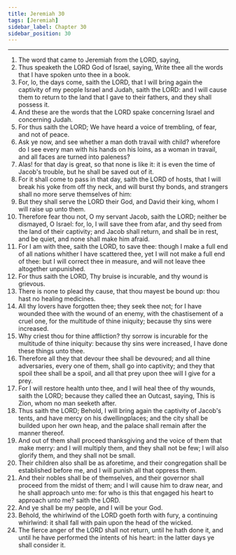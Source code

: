 ```yaml
---
title: Jeremiah 30
tags: [Jeremiah]
sidebar_label: Chapter 30
sidebar_position: 30
---
```


---
1. The word that came to Jeremiah from the LORD, saying,
2. Thus speaketh the LORD God of Israel, saying, Write thee all the words that I have spoken unto thee in a book.
3. For, lo, the days come, saith the LORD, that I will bring again the captivity of my people Israel and Judah, saith the LORD: and I will cause them to return to the land that I gave to their fathers, and they shall possess it.
4. And these are the words that the LORD spake concerning Israel and concerning Judah.
5. For thus saith the LORD; We have heard a voice of trembling, of fear, and not of peace.
6. Ask ye now, and see whether a man doth travail with child? wherefore do I see every man with his hands on his loins, as a woman in travail, and all faces are turned into paleness?
7. Alas! for that day is great, so that none is like it: it is even the time of Jacob's trouble, but he shall be saved out of it.
8. For it shall come to pass in that day, saith the LORD of hosts, that I will break his yoke from off thy neck, and will burst thy bonds, and strangers shall no more serve themselves of him:
9. But they shall serve the LORD their God, and David their king, whom I will raise up unto them.
10. Therefore fear thou not, O my servant Jacob, saith the LORD; neither be dismayed, O Israel: for, lo, I will save thee from afar, and thy seed from the land of their captivity; and Jacob shall return, and shall be in rest, and be quiet, and none shall make him afraid.
11. For I am with thee, saith the LORD, to save thee: though I make a full end of all nations whither I have scattered thee, yet I will not make a full end of thee: but I will correct thee in measure, and will not leave thee altogether unpunished.
12. For thus saith the LORD, Thy bruise is incurable, and thy wound is grievous.
13. There is none to plead thy cause, that thou mayest be bound up: thou hast no healing medicines.
14. All thy lovers have forgotten thee; they seek thee not; for I have wounded thee with the wound of an enemy, with the chastisement of a cruel one, for the multitude of thine iniquity; because thy sins were increased.
15. Why criest thou for thine affliction? thy sorrow is incurable for the multitude of thine iniquity: because thy sins were increased, I have done these things unto thee.
16. Therefore all they that devour thee shall be devoured; and all thine adversaries, every one of them, shall go into captivity; and they that spoil thee shall be a spoil, and all that prey upon thee will I give for a prey.
17. For I will restore health unto thee, and I will heal thee of thy wounds, saith the LORD; because they called thee an Outcast, saying, This is Zion, whom no man seeketh after.
18. Thus saith the LORD; Behold, I will bring again the captivity of Jacob's tents, and have mercy on his dwellingplaces; and the city shall be builded upon her own heap, and the palace shall remain after the manner thereof.
19. And out of them shall proceed thanksgiving and the voice of them that make merry: and I will multiply them, and they shall not be few; I will also glorify them, and they shall not be small.
20. Their children also shall be as aforetime, and their congregation shall be established before me, and I will punish all that oppress them.
21. And their nobles shall be of themselves, and their governor shall proceed from the midst of them; and I will cause him to draw near, and he shall approach unto me: for who is this that engaged his heart to approach unto me? saith the LORD.
22. And ye shall be my people, and I will be your God.
23. Behold, the whirlwind of the LORD goeth forth with fury, a continuing whirlwind: it shall fall with pain upon the head of the wicked.
24. The fierce anger of the LORD shall not return, until he hath done it, and until he have performed the intents of his heart: in the latter days ye shall consider it.